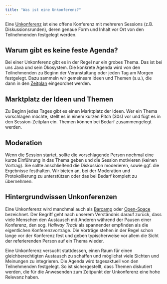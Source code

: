 ```yaml
---
title: "Was ist eine Unkonferenz?"
---
```


Eine [Unkonferenz](unkonferenz/) ist eine offene Konferenz mit mehreren Sessions (z.B. Diskussionsrunden), deren genaue Form und Inhalt vor Ort von den Teilnehmenden festgelegt werden.

## Warum gibt es keine feste Agenda?

Bei einer Unkonferenz gibt es in der Regel nur ein grobes Thema.
Das ist bei uns Java und sein Ökosystem.
Die konkrete Agenda wird von den Teilnehmenden zu Beginn der Veranstaltung oder jeden Tag am Morgen festgelegt.
Dazu sammeln wir gemeinsam Ideen und Themen (s.u.), die dann in den [Zeitplan](../programm/#zeitplan) eingeordnet werden.

## Marktplatz der Ideen und Themen

Zu Beginn jedes Tages gibt es einen Marktplatz der Ideen.
Wer ein Thema vorschlagen möchte, stellt es in einem kurzen Pitch (30s) vor und fügt es in den Session-Zeitplan ein.
Themen können bei Bedarf zusammengelegt werden.

[//]: # (TODO Symbolbild Session-Zeitplan)

## Moderation

Wenn die Session startet, sollte die vorschlagende Person nochmal eine kurze Einführung in das Thema geben und die Session motivieren (keinen Vortrag).
Sie sollte anschließend die Diskussion moderieren, sowie ggf. die Ergebnisse festhalten.
Wir bieten an, bei der Moderation und Protokollierung zu unterstützen oder das bei Bedarf komplett zu übernehmen.


## Hintergrundwissen Unkonferenzen

Eine Unkonferenz wird manchmal auch als [Barcamp](https://de.wikipedia.org/wiki/Barcamp) oder [Open-Space](https://de.wikipedia.org/wiki/Open_Space) bezeichnet.
Der Begriff geht nach unserem Verständnis darauf zurück, dass viele Menschen den Austausch mit Anderen während der Pausen einer Konferenz, den sog. _Hallway Track_ als spannender empfinden als die eigentlichen Konferenzvorträge.
Die Vorträge stehen in der Regel schon lange vor der Konferenz fest und geben typischerweise vor allem die Sicht der referierenden Person auf ein Thema wieder.

Eine Unkonferenz versucht stattdessen, einen Raum für einen gleichberechtigten Austausch zu schaffen und möglichst viele Sichten und Meinungen zu integrieren.
Die Agenda wird tagesaktuell von den Teilnehmenden festgelegt.
So ist sichergestellt, dass Themen diskutiert werden, die für die Anwesenden zum Zeitpunkt der Unkonferenz eine hohe Relevanz haben. 
